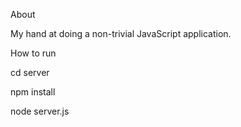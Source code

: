 About

My hand at doing a non-trivial JavaScript application.

How to run

cd server

npm install

node server.js
